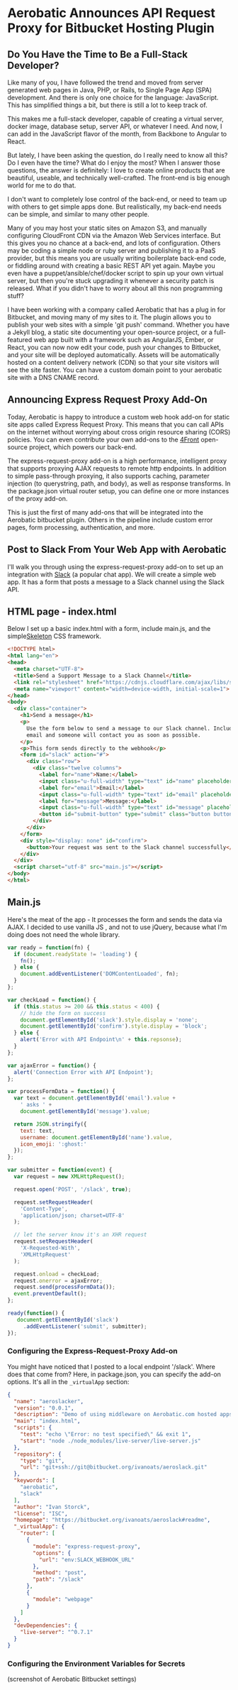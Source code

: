 # Aerobatic Announces API Request Proxy for Bitbucket Hosting Plugin

## Do You Have the Time to Be a Full-Stack Developer?
Like many of you, I have followed the trend and moved from server generated web pages in Java, PHP, or Rails, to Single Page App (SPA) development. And there is only one choice for the language: JavaScript. This has simplified things a bit, but there is still a lot to keep track of.

This makes me a full-stack developer, capable of creating a virtual server, docker image, database setup, server API, or whatever I need. And now, I can add in the JavaScript flavor of the month, from Backbone to Angular to React.

But lately, I have been asking the question, do I really need to know all this? Do I even have the time? What do I enjoy the most? When I answer those questions, the answer is definitely: I love to create online products that are beautiful, useable, and technically well-crafted. The front-end is big enough world for me to do that.

I don't want to completely lose control of the back-end, or need to team up with others to get simple apps done. But realistically, my back-end needs can be simple, and similar to many other people.

Many of you may host your static sites on Amazon S3, and manually configuring CloudFront CDN via the Amazon Web Services interface. But this gives you no chance at a back-end, and lots of configuration. Others may be coding a simple node or ruby server and publishing it to a PaaS provider, but this means you are usually writing boilerplate back-end code, or fiddling around with creating a basic REST API yet again. Maybe you even have a puppet/ansible/chef/docker script to spin up your own virtual server, but then you're stuck upgrading it whenever a security patch is released. What if you didn't have to worry about all this non programming stuff?

I have been working with a company called Aerobatic that has a plug in for Bitbucket, and moving many of my sites to it. The plugin allows you to publish your web sites with a simple 'git push' command. Whether you have a Jekyll blog, a static site documenting your open-source project, or a full-featured web app built with a framework such as AngularJS, Ember, or React, you can now now edit your code, push your changes to Bitbucket, and your site will be deployed automatically. Assets will be automatically hosted on a content delivery network (CDN) so that your site visitors will see the site faster. You can have a custom domain point to your aerobatic site with a DNS CNAME record.

## Announcing Express Request Proxy Add-On
Today, Aerobatic is happy to introduce a custom web hook add-on for static site apps called Express Request Proxy. This means that you can call APIs on the internet without worrying about cross origin resource sharing (CORS) policies. You can even contribute your own add-ons to the [4Front](http://4front.io) open-source project, which powers our back-end.

The express-request-proxy add-on is a high performance, intelligent proxy that supports proxying AJAX requests to remote http endpoints. In addition to simple pass-through proxying, it also supports caching, parameter injection (to querystring, path, and body), as well as response transforms. In the package.json virtual router setup, you can define one or more instances of the proxy add-on.

This is just the first of many add-ons that will be integrated into the Aerobatic bitbucket plugin. Others in the pipeline include custom error pages, form processing, authentication, and more.

## Post to Slack From Your Web App with Aerobatic
I'll walk you through using the express-request-proxy add-on to set up an integration with [Slack](http://slack.com) (a popular chat app). We will create a simple web app. It has a form that posts a message to a Slack channel using the Slack API.

## HTML page - index.html

Below I set up a basic index.html with a form, include main.js, and the simple[Skeleton](http://getskeleton.com) CSS framework.

```html
<!DOCTYPE html>
<html lang="en">
<head>
  <meta charset="UTF-8">
  <title>Send a Support Message to a Slack Channel</title>
  <link rel="stylesheet" href="https://cdnjs.cloudflare.com/ajax/libs/skeleton/2.0.4/skeleton.css">
  <meta name="viewport" content="width=device-width, initial-scale=1">
</head>
<body>
  <div class="container">
    <h1>Send a message</h1>
    <p>
      Use the form below to send a message to our Slack channel. Include your
      email and someone will contact you as soon as possible.
    </p>
    <p>This form sends directly to the webhook</p>
    <form id="slack" action="#">
      <div class="row">
        <div class="twelve columns">
          <label for="name">Name:</label>
          <input class="u-full-width" type="text" id="name" placeholder="Your Name">
          <label for="email">Email:</label>
          <input class="u-full-width" type="text" id="email" placeholder="you@yoursite.com">
          <label for="message">Message:</label>
          <input class="u-full-width" type="text" id="message" placeholder="your message to the chat channel">
          <button id="submit-button" type="submit" class="button button-primary">Send</button>
        </div>
      </div>
    </form>
    <div style="display: none" id="confirm">
      <button>Your request was sent to the Slack channel successfully</button>
    </div>
  </div>
  <script charset="utf-8" src="main.js"></script>
</body>
</html>

```

## Main.js
Here's the meat of the app - It processes the form and sends the data via AJAX. I decided to use vanilla JS , and not to use jQuery, because what I'm doing does not need the whole library.

```javascript
var ready = function(fn) {
  if (document.readyState != 'loading') {
    fn();
  } else {
    document.addEventListener('DOMContentLoaded', fn);
  }
};

var checkLoad = function() {
  if (this.status >= 200 && this.status < 400) {
    // hide the form on success
    document.getElementById('slack').style.display = 'none';
    document.getElementById('confirm').style.display = 'block';
  } else {
    alert('Error with API Endpoint\n' + this.repsonse);
  }
};

var ajaxError = function() {
  alert('Connection Error with API Endpoint');
};

var processFormData = function() {
  var text = document.getElementById('email').value +
    ' asks ' +
    document.getElementById('message').value;

  return JSON.stringify({
    text: text,
    username: document.getElementById('name').value,
    icon_emoji: ':ghost:'
  });
};

var submitter = function(event) {
  var request = new XMLHttpRequest();

  request.open('POST', '/slack', true);

  request.setRequestHeader(
    'Content-Type',
    'application/json; charset=UTF-8'
  );

  // let the server know it's an XHR request
  request.setRequestHeader(
    'X-Requested-With',
    'XMLHttpRequest'
  );

  request.onload = checkLoad;
  request.onerror = ajaxError;
  request.send(processFormData());
  event.preventDefault();
};

ready(function() {
   document.getElementById('slack')
     .addEventListener('submit', submitter);
});
```

### Configuring the Express-Request-Proxy Add-on
You might have noticed that I posted to a local endpoint '/slack'. Where does that come from? Here, in package.json, you can specify the add-on options. It's all in the `_virtualApp` section:

```json
{
  "name": "aeroslacker",
  "version": "0.0.1",
  "description": "Demo of using middleware on Aerobatic.com hosted apps",
  "main": "index.html",
  "scripts": {
    "test": "echo \"Error: no test specified\" && exit 1",
    "start": "node ./node_modules/live-server/live-server.js"
  },
  "repository": {
    "type": "git",
    "url": "git+ssh://git@bitbucket.org/ivanoats/aeroslack.git"
  },
  "keywords": [
    "aerobatic",
    "slack"
  ],
  "author": "Ivan Storck",
  "license": "ISC",
  "homepage": "https://bitbucket.org/ivanoats/aeroslack#readme",
  "_virtualApp": {
    "router": [
      {
        "module": "express-request-proxy",
        "options": {
          "url": "env:SLACK_WEBHOOK_URL"
        },
        "method": "post",
        "path": "/slack"
      },
      {
        "module": "webpage"
      }
    ]
  },
  "devDependencies": {
    "live-server": "^0.7.1"
  }
}
```

### Configuring the Environment Variables for Secrets
(screenshot of Aerobatic Bitbucket settings)
